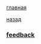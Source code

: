 



[главная](../../../README.md)


[назад](../../mainPageTech.md)


### [feedback](./files/feedback.md)